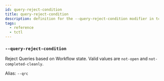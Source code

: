 ```yaml
---
id: query-reject-condition
title: query-reject-condition
description: definition for the --query-reject-condition modifier in tctl
tags:
  - reference
  - tctl
---
```


### `--query-reject-condition`

Reject Queries based on Workflow state.
Valid values are `not-open` and `not-completed-cleanly`.

Alias: `--qrc`

